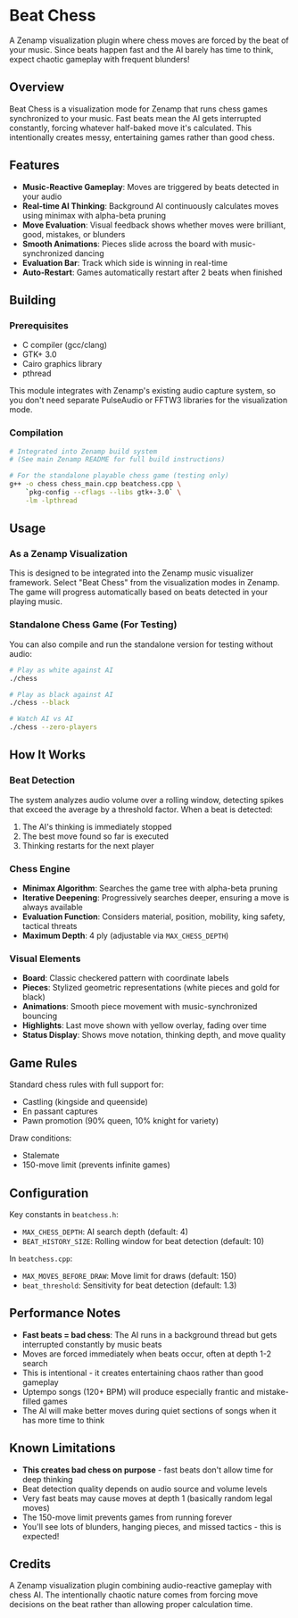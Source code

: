 # Beat Chess

A Zenamp visualization plugin where chess moves are forced by the beat of your music. Since beats happen fast and the AI barely has time to think, expect chaotic gameplay with frequent blunders!

## Overview

Beat Chess is a visualization mode for Zenamp that runs chess games synchronized to your music. Fast beats mean the AI gets interrupted constantly, forcing whatever half-baked move it's calculated. This intentionally creates messy, entertaining games rather than good chess.

## Features

- **Music-Reactive Gameplay**: Moves are triggered by beats detected in your audio
- **Real-time AI Thinking**: Background AI continuously calculates moves using minimax with alpha-beta pruning
- **Move Evaluation**: Visual feedback shows whether moves were brilliant, good, mistakes, or blunders
- **Smooth Animations**: Pieces slide across the board with music-synchronized dancing
- **Evaluation Bar**: Track which side is winning in real-time
- **Auto-Restart**: Games automatically restart after 2 beats when finished

## Building

### Prerequisites

- C compiler (gcc/clang)
- GTK+ 3.0
- Cairo graphics library
- pthread

This module integrates with Zenamp's existing audio capture system, so you don't need separate PulseAudio or FFTW3 libraries for the visualization mode.

### Compilation

```bash
# Integrated into Zenamp build system
# (See main Zenamp README for full build instructions)

# For the standalone playable chess game (testing only)
g++ -o chess chess_main.cpp beatchess.cpp \
    `pkg-config --cflags --libs gtk+-3.0` \
    -lm -lpthread
```

## Usage

### As a Zenamp Visualization

This is designed to be integrated into the Zenamp music visualizer framework. Select "Beat Chess" from the visualization modes in Zenamp. The game will progress automatically based on beats detected in your playing music.

### Standalone Chess Game (For Testing)

You can also compile and run the standalone version for testing without audio:

```bash
# Play as white against AI
./chess

# Play as black against AI
./chess --black

# Watch AI vs AI
./chess --zero-players
```

## How It Works

### Beat Detection

The system analyzes audio volume over a rolling window, detecting spikes that exceed the average by a threshold factor. When a beat is detected:

1. The AI's thinking is immediately stopped
2. The best move found so far is executed
3. Thinking restarts for the next player

### Chess Engine

- **Minimax Algorithm**: Searches the game tree with alpha-beta pruning
- **Iterative Deepening**: Progressively searches deeper, ensuring a move is always available
- **Evaluation Function**: Considers material, position, mobility, king safety, tactical threats
- **Maximum Depth**: 4 ply (adjustable via `MAX_CHESS_DEPTH`)

### Visual Elements

- **Board**: Classic checkered pattern with coordinate labels
- **Pieces**: Stylized geometric representations (white pieces and gold for black)
- **Animations**: Smooth piece movement with music-synchronized bouncing
- **Highlights**: Last move shown with yellow overlay, fading over time
- **Status Display**: Shows move notation, thinking depth, and move quality

## Game Rules

Standard chess rules with full support for:

- Castling (kingside and queenside)
- En passant captures
- Pawn promotion (90% queen, 10% knight for variety)

Draw conditions:

- Stalemate
- 150-move limit (prevents infinite games)

## Configuration

Key constants in `beatchess.h`:

- `MAX_CHESS_DEPTH`: AI search depth (default: 4)
- `BEAT_HISTORY_SIZE`: Rolling window for beat detection (default: 10)

In `beatchess.cpp`:

- `MAX_MOVES_BEFORE_DRAW`: Move limit for draws (default: 150)
- `beat_threshold`: Sensitivity for beat detection (default: 1.3)

## Performance Notes

- **Fast beats = bad chess**: The AI runs in a background thread but gets interrupted constantly by music beats
- Moves are forced immediately when beats occur, often at depth 1-2 search
- This is intentional - it creates entertaining chaos rather than good gameplay
- Uptempo songs (120+ BPM) will produce especially frantic and mistake-filled games
- The AI will make better moves during quiet sections of songs when it has more time to think

## Known Limitations

- **This creates bad chess on purpose** - fast beats don't allow time for deep thinking
- Beat detection quality depends on audio source and volume levels
- Very fast beats may cause moves at depth 1 (basically random legal moves)
- The 150-move limit prevents games from running forever
- You'll see lots of blunders, hanging pieces, and missed tactics - this is expected!

## Credits

A Zenamp visualization plugin combining audio-reactive gameplay with chess AI. The intentionally chaotic nature comes from forcing move decisions on the beat rather than allowing proper calculation time.

